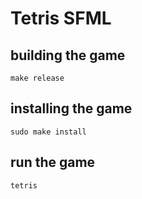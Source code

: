 # Tetris SFML

## building the game

```shell
make release
```

## installing the game

```shell
sudo make install
```


## run the game


```shell
tetris
```
